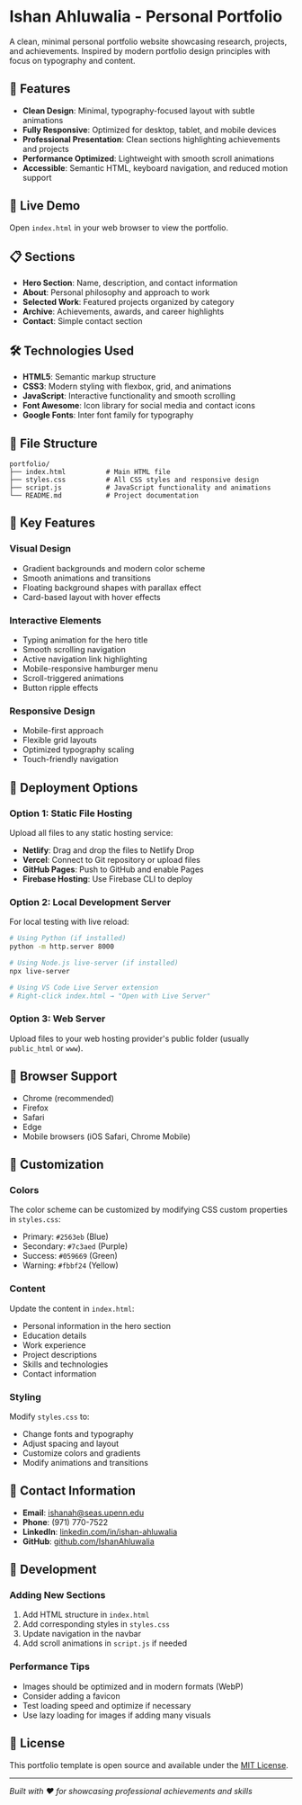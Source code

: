 # Ishan Ahluwalia - Personal Portfolio

A clean, minimal personal portfolio website showcasing research, projects, and achievements. Inspired by modern portfolio design principles with focus on typography and content.

## 🌟 Features

- **Clean Design**: Minimal, typography-focused layout with subtle animations
- **Fully Responsive**: Optimized for desktop, tablet, and mobile devices
- **Professional Presentation**: Clean sections highlighting achievements and projects
- **Performance Optimized**: Lightweight with smooth scroll animations
- **Accessible**: Semantic HTML, keyboard navigation, and reduced motion support

## 🚀 Live Demo

Open `index.html` in your web browser to view the portfolio.

## 📋 Sections

- **Hero Section**: Name, description, and contact information
- **About**: Personal philosophy and approach to work
- **Selected Work**: Featured projects organized by category
- **Archive**: Achievements, awards, and career highlights
- **Contact**: Simple contact section

## 🛠️ Technologies Used

- **HTML5**: Semantic markup structure
- **CSS3**: Modern styling with flexbox, grid, and animations
- **JavaScript**: Interactive functionality and smooth scrolling
- **Font Awesome**: Icon library for social media and contact icons
- **Google Fonts**: Inter font family for typography

## 📁 File Structure

```
portfolio/
├── index.html          # Main HTML file
├── styles.css          # All CSS styles and responsive design
├── script.js           # JavaScript functionality and animations
└── README.md           # Project documentation
```

## 🎨 Key Features

### Visual Design
- Gradient backgrounds and modern color scheme
- Smooth animations and transitions
- Floating background shapes with parallax effect
- Card-based layout with hover effects

### Interactive Elements
- Typing animation for the hero title
- Smooth scrolling navigation
- Active navigation link highlighting
- Mobile-responsive hamburger menu
- Scroll-triggered animations
- Button ripple effects

### Responsive Design
- Mobile-first approach
- Flexible grid layouts
- Optimized typography scaling
- Touch-friendly navigation

## 🚀 Deployment Options

### Option 1: Static File Hosting
Upload all files to any static hosting service:
- **Netlify**: Drag and drop the files to Netlify Drop
- **Vercel**: Connect to Git repository or upload files
- **GitHub Pages**: Push to GitHub and enable Pages
- **Firebase Hosting**: Use Firebase CLI to deploy

### Option 2: Local Development Server
For local testing with live reload:

```bash
# Using Python (if installed)
python -m http.server 8000

# Using Node.js live-server (if installed)
npx live-server

# Using VS Code Live Server extension
# Right-click index.html → "Open with Live Server"
```

### Option 3: Web Server
Upload files to your web hosting provider's public folder (usually `public_html` or `www`).

## 📱 Browser Support

- Chrome (recommended)
- Firefox
- Safari
- Edge
- Mobile browsers (iOS Safari, Chrome Mobile)

## 🎯 Customization

### Colors
The color scheme can be customized by modifying CSS custom properties in `styles.css`:
- Primary: `#2563eb` (Blue)
- Secondary: `#7c3aed` (Purple)
- Success: `#059669` (Green)
- Warning: `#fbbf24` (Yellow)

### Content
Update the content in `index.html`:
- Personal information in the hero section
- Education details
- Work experience
- Project descriptions
- Skills and technologies
- Contact information

### Styling
Modify `styles.css` to:
- Change fonts and typography
- Adjust spacing and layout
- Customize colors and gradients
- Modify animations and transitions

## 📧 Contact Information

- **Email**: ishanah@seas.upenn.edu
- **Phone**: (971) 770-7522
- **LinkedIn**: [linkedin.com/in/ishan-ahluwalia](https://linkedin.com/in/ishan-ahluwalia)
- **GitHub**: [github.com/IshanAhluwalia](https://github.com/IshanAhluwalia)

## 🔧 Development

### Adding New Sections
1. Add HTML structure in `index.html`
2. Add corresponding styles in `styles.css`
3. Update navigation in the navbar
4. Add scroll animations in `script.js` if needed

### Performance Tips
- Images should be optimized and in modern formats (WebP)
- Consider adding a favicon
- Test loading speed and optimize if necessary
- Use lazy loading for images if adding many visuals

## 📄 License

This portfolio template is open source and available under the [MIT License](LICENSE).

---

*Built with ❤️ for showcasing professional achievements and skills* 